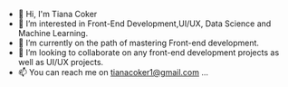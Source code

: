 - 👋 Hi, I'm Tiana Coker
- 👀 I’m interested in Front-End Development,UI/UX, Data Science and Machine Learning.
- 🌱 I’m currently on the path of mastering Front-end development.
- 💞️ I’m looking to collaborate on any front-end development projects as well as UI/UX projects.
- 📫 You can reach me on tianacoker1@gmail.com ...

<!---
TianaCoker/TianaCoker is a ✨ special ✨ repository because its `README.md` (this file) appears on your GitHub profile.
You can click the Preview link to take a look at your changes.
--->
